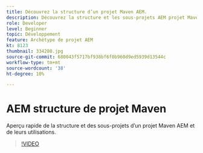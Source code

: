 ```yaml
---
title: Découvrez la structure d’un projet Maven AEM.
description: Découvrez la structure et les sous-projets AEM projet Maven.
role: Developer
level: Beginner
topic: Développement
feature: Archétype de projet AEM
kt: 8123
thumbnail: 334280.jpg
source-git-commit: 680043f5717bf938bf6f0b960d9ed5939d13544c
workflow-type: tm+mt
source-wordcount: '38'
ht-degree: 10%

---
```



# AEM structure de projet Maven

Aperçu rapide de la structure et des sous-projets d’un projet Maven AEM et de leurs utilisations.

>[!VIDEO](https://video.tv.adobe.com/v/334280/?quality=12&learn=on)

